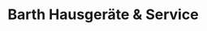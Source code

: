 ---
title: "Barth Hausgeräte & Service"
url: /meerane/barth-hausgeraete-und-service/
shop: Haushaltsgeräte
---